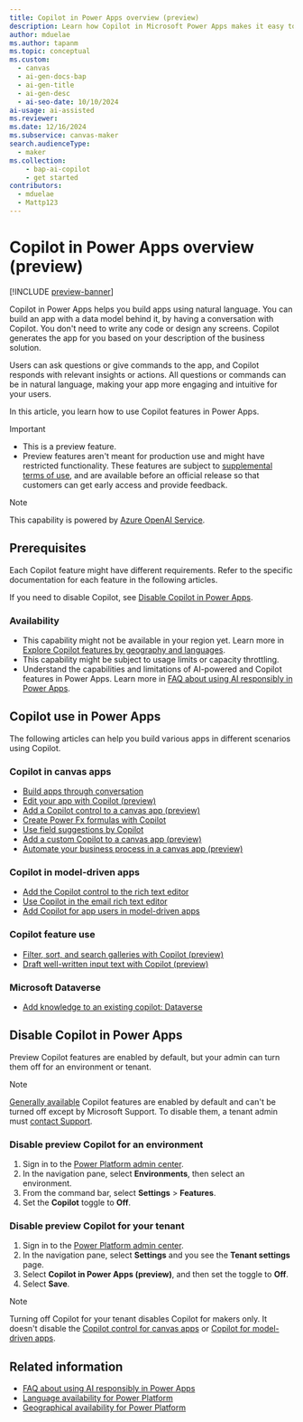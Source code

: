 ```yaml
---
title: Copilot in Power Apps overview (preview)
description: Learn how Copilot in Microsoft Power Apps makes it easy to build apps by providing insights and actions in response to natural language requests.
author: mduelae
ms.author: tapanm
ms.topic: conceptual
ms.custom: 
  - canvas
  - ai-gen-docs-bap
  - ai-gen-title
  - ai-gen-desc
  - ai-seo-date: 10/10/2024
ai-usage: ai-assisted
ms.reviewer: 
ms.date: 12/16/2024
ms.subservice: canvas-maker
search.audienceType: 
  - maker
ms.collection: 
    - bap-ai-copilot
    - get started
contributors:
  - mduelae
  - Mattp123
---
```


# Copilot in Power Apps overview (preview)

[!INCLUDE [preview-banner](~/../shared-content/shared/preview-includes/preview-banner.md)]

Copilot in Power Apps helps you build apps using natural language. You can build an app with a data model behind it, by having a conversation with Copilot. You don't need to write any code or design any screens. Copilot generates the app for you based on your description of the business solution.

Users can ask questions or give commands to the app, and Copilot responds with relevant insights or actions. All questions or commands can be in natural language, making your app more engaging and intuitive for your users.

In this article, you learn how to use Copilot features in Power Apps.

> [!IMPORTANT]
>
> - This is a preview feature.
> - Preview features aren't meant for production use and might have restricted functionality. These features are subject to [supplemental terms of use](https://go.microsoft.com/fwlink/?linkid=2189520), and are available before an official release so that customers can get early access and provide feedback.

> [!NOTE]
>
> This capability is powered by [Azure OpenAI Service](/azure/cognitive-services/openai/overview).

## Prerequisites

Each Copilot feature might have different requirements. Refer to the specific documentation for each feature in the following articles.

If you need to disable Copilot, see [Disable Copilot in Power Apps](#disable-copilot-in-power-apps).

### Availability

- This capability might not be available in your region yet. Learn more in [Explore Copilot features by geography and languages](https://releaseplans.microsoft.com/en-US/availability-reports/?report=copilotfeaturereport).
- This capability might be subject to usage limits or capacity throttling.
- Understand the capabilities and limitations of AI-powered and Copilot features in Power Apps. Learn more in [FAQ about using AI responsibly in Power Apps](../common/transparency-note.md).

## Copilot use in Power Apps

The following articles can help you build various apps in different scenarios using Copilot.

### Copilot in canvas apps

- [Build apps through conversation](ai-conversations-create-app.md)
- [Edit your app with Copilot (preview)](ai-edit-app.md)
- [Add a Copilot control to a canvas app (preview)](add-ai-copilot.md)
- [Create Power Fx formulas with Copilot](ai-formulas-formulabar.md)
- [Use field suggestions by Copilot](ai-field-suggestions.md)
- [Add a custom Copilot to a canvas app (preview)](add-custom-copilot.md)
- [Automate your business process in a canvas app (preview)](agent-builder.md)

### Copilot in model-driven apps

- [Add the Copilot control to the rich text editor](../model-driven-apps/copilot-control.md)
- [Use Copilot in the email rich text editor](../model-driven-apps/use-copilot-email-assist.md)
- [Add Copilot for app users in model-driven apps](../model-driven-apps/add-ai-copilot.md)

### Copilot feature use

- [Filter, sort, and search galleries with Copilot (preview)](../../user/smartgrid.md)
- [Draft well-written input text with Copilot (preview)](../../user/well-written-input-text-copilot.md)

### Microsoft Dataverse



- [Add knowledge to an existing copilot: Dataverse](../data-platform/data-platform-copilot.md)

## Disable Copilot in Power Apps

Preview Copilot features are enabled by default, but your admin can turn them off for an environment or tenant.

> [!NOTE]
>
> [Generally available](/power-platform/admin/general-availability-deployment) Copilot features are enabled by default and can't be turned off except by Microsoft Support. To disable them, a tenant admin must [contact Support](/power-platform/admin/get-help-support).

### Disable preview Copilot for an environment

1. Sign in to the [Power Platform admin center](https://admin.powerplatform.microsoft.com/).
1. In the navigation pane, select **Environments**, then select an environment.
1. From the command bar, select **Settings** > **Features**.
1. Set the **Copilot** toggle to **Off**.

### Disable preview Copilot for your tenant

1. Sign in to the [Power Platform admin center](https://admin.powerplatform.microsoft.com/).
1. In the navigation pane, select **Settings** and you see the **Tenant settings** page.
1. Select **Copilot in Power Apps (preview)**, and then set the toggle to **Off**.
1. Select **Save**.

> [!NOTE]
> Turning off Copilot for your tenant disables Copilot for makers only. It doesn't disable the [Copilot control for canvas apps](add-ai-copilot.md) or [Copilot for model-driven apps](../model-driven-apps/add-ai-copilot.md).

## Related information

- [FAQ about using AI responsibly in Power Apps](../common/transparency-note.md)
- [Language availability for Power Platform](https://dynamics.microsoft.com/availability-reports/languagereport/)
- [Geographical availability for Power Platform](https://dynamics.microsoft.com/availability-reports/georeport/)
